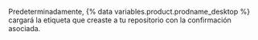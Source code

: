 Predeterminadamente, {% data variables.product.prodname_desktop %} cargará la etiqueta que creaste a tu repositorio con la confirmación asociada.
